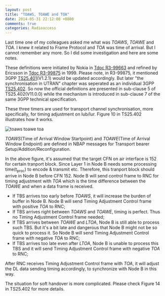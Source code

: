 ```yaml
---
layout: post
title: "TOAWS, TOAWE and TOA"
date: 2014-05-31 22:12:08 +0800
comments: true
categories: Radioaccess
---
```


Last time one of my colleagues asked me what was *TOAWS*, *TOAWE* and *TOA*. I knew it related to Frame Protocol and *TOA* was time of arrival. But I cannot remember any more. So I did some investigation and here are some notes.

<!--more-->

These definitions were initiated by Nokia in [Tdoc R3-99663](http://www.3gpp.org/ftp/tsg_ran/WG3_Iu/TSGR3_05/docs/Zips/R3-99663.zip) and refined by Ericsson in [Tdoc R3-99875](http://www.3gpp.org/ftp/tsg_ran/WG3_Iu/TSGR3_06/docs/Pdfs/r3-99875.pdf) in 1999. Please note, in R3-99875, it mentioned 3GPP [TS25.401](http://www.3gpp.org/DynaReport/25401.htm)(V1.2.1) would be updated accordingly. But later "the synchronisation in UTRAN" chapter was seperated as an individual 3GPP [TS25.402](http://www.3gpp.org/DynaReport/25402.htm). So now the official definitions are presented in sub-clause 5 of TS25.402(V11.0.0) while the mechanism is introduced in sub-clause 7 of the same 3GPP technical specification.

These three timers are used for transport channel synchronisation, more specifically, for timing adjustment on Iub/Iur. Figure 10 in TS25.402 illustrates how it works.

![toaws toawe toa](https://dl.dropboxusercontent.com/u/6459697/blogimage/20140531_toaws_toawe_toa.png)

*TOAWS*(Time of Arrival Window Startpoint) and *TOAWE*(Time of Arrival Window Endpoint) are defined in NBAP messages for Transport bearer Setup/Addition/Reconfiguration.

In the above figure, it's assumed that the target CFN on air interface is 152 for certain tranport block. Since Layer 1 in Node B needs some processing time(t<sub>proc</sub>) to encode & transmit etc. Therefore, this tranport block should arrive in Node B before CFN 152. Node B will send control frame to RNC for timing adjustment with *TOA* which is the time difference between the *TOAWE* and when a data frame is received.

* If TBS arrives too early before *TOAWS*, it will increase the burden of buffer in Node B. Node B will send Timing Adjustment Control frame with positive *TOA* to RNC;
* If TBS arrives right between *TOAWS* and *TOAWE*, timing is perfect. Thus no Timing Adjustment Control frame needed;
* If TBS arrives between *TOAWE* and *LTOA*, Node B is still able to process such TBS. But it's a bit late and dangerous that Node B might not be so quick to process it. So Node B will send Timing Adjustment Control frame with negative *TOA* to RNC;
* If TBS arrives too late even after *LTOA*, Node B is unable to process this TBS and it will send Timing Adjustment Control frame with negative *TOA* to RNC;

After RNC receives Timing Adjustment Control frame with *TOA*, it will adjust the DL data sending timing accordingly, to synchronize with Node B in this way.

The situation for soft handover is more complicated. Please check Figure 14 in TS25.402 for more details.
